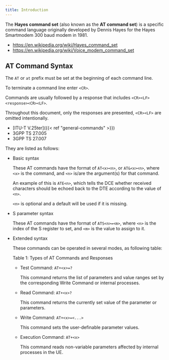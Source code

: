 ```yaml
---
title: Introduction
---
```


The **Hayes command set** (also known as the **AT command set**) is a specific command language originally developed by Dennis Hayes for the Hayes Smartmodem 300 baud modem in 1981.

- <https://en.wikipedia.org/wiki/Hayes_command_set>
- <https://en.wikipedia.org/wiki/Voice_modem_command_set>

## AT Command Syntax

The `AT` or `at` prefix must be set at the beginning of each command line.

To terminate a command line enter `<CR>`.

Commands are usually followed by a response that includes `<CR><LF><response><CR><LF>`.

Throughout this document, only the responses are presented, `<CR><LF>` are omitted intentionally.

- [ITU-T V.25ter]({{< ref "general-commands" >}})
- 3GPP TS 27.005
- 3GPP TS 27.007

They are listed as follows:

- Basic syntax

  These AT commands have the format of `AT<x><n>`, or `AT&<x><n>`, where `<x>` is the command, and `<n>` is/are the argument(s) for that command.

  An example of this is `ATE<n>`, which tells the DCE whether received characters should be echoed back to the DTE according to the value of `<n>`.

  `<n>` is optional and a default will be used if it is missing.

- S parameter syntax

  These AT commands have the format of `ATS<n>=<m>`, where `<n>` is the index of the S register to set, and `<m>` is the value to assign to it.

- Extended syntax

  These commands can be operated in several modes, as following table:

  Table 1: Types of AT Commands and Responses

  - Test Command: `AT+<x>=?`

    This command returns the list of parameters and value ranges set by the corresponding Write Command or internal processes.

  - Read Command: `AT+<x>?`

    This command returns the currently set value of the parameter or parameters.

  - Write Command: `AT+<x>=<...>`

    This command sets the user-definable parameter values.

  - Execution Command: `AT+<x>`

    This command reads non-variable parameters affected by internal processes in the UE.
